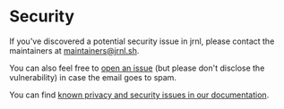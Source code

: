 # Security

If you've discovered a potential security issue in jrnl, please contact the maintainers at [maintainers@jrnl.sh](mailto:maintainers@jrnl.sh).

You can also feel free to [open an issue](https://github.com/jrnl-org/jrnl/issues/new/choose) (but please don't disclose the vulnerability) in case the email goes to spam.

You can find [known privacy and security issues in our documentation](https://jrnl.sh/en/stable/privacy-and-security/).
